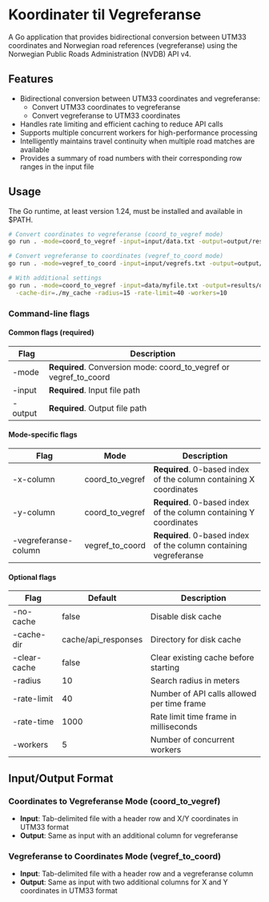 # Koordinater til Vegreferanse

A Go application that provides bidirectional conversion between UTM33 coordinates and Norwegian road references (vegreferanse) using the Norwegian Public Roads Administration (NVDB) API v4.

## Features

- Bidirectional conversion between UTM33 coordinates and vegreferanse:
  - Convert UTM33 coordinates to vegreferanse
  - Convert vegreferanse to UTM33 coordinates
- Handles rate limiting and efficient caching to reduce API calls
- Supports multiple concurrent workers for high-performance processing
- Intelligently maintains travel continuity when multiple road matches are available
- Provides a summary of road numbers with their corresponding row ranges in the input file

## Usage

The Go runtime, at least version 1.24, must be installed and available in $PATH.

```bash
# Convert coordinates to vegreferanse (coord_to_vegref mode)
go run . -mode=coord_to_vegref -input=input/data.txt -output=output/result.txt -x-column=2 -y-column=3

# Convert vegreferanse to coordinates (vegref_to_coord mode)
go run . -mode=vegref_to_coord -input=input/vegrefs.txt -output=output/coords.txt -vegreferanse-column=6

# With additional settings
go run . -mode=coord_to_vegref -input=data/myfile.txt -output=results/output.txt -x-column=2 -y-column=3 \
  -cache-dir=./my_cache -radius=15 -rate-limit=40 -workers=10
```

### Command-line flags

#### Common flags (required)
| Flag     | Description                                  |
|----------|----------------------------------------------|
| -mode    | **Required**. Conversion mode: coord_to_vegref or vegref_to_coord |
| -input   | **Required**. Input file path                |
| -output  | **Required**. Output file path               |

#### Mode-specific flags
| Flag                  | Mode           | Description                                  |
|-----------------------|----------------|----------------------------------------------|
| -x-column             | coord_to_vegref| **Required**. 0-based index of the column containing X coordinates |
| -y-column             | coord_to_vegref| **Required**. 0-based index of the column containing Y coordinates |
| -vegreferanse-column  | vegref_to_coord| **Required**. 0-based index of the column containing vegreferanse |

#### Optional flags
| Flag           | Default               | Description                                  |
|----------------|----------------------|----------------------------------------------|
| -no-cache      | false                | Disable disk cache                           |
| -cache-dir     | cache/api_responses  | Directory for disk cache                     |
| -clear-cache   | false                | Clear existing cache before starting         |
| -radius        | 10                   | Search radius in meters                      |
| -rate-limit    | 40                   | Number of API calls allowed per time frame   |
| -rate-time     | 1000                 | Rate limit time frame in milliseconds        |
| -workers       | 5                    | Number of concurrent workers                 |

## Input/Output Format

### Coordinates to Vegreferanse Mode (coord_to_vegref)
- **Input**: Tab-delimited file with a header row and X/Y coordinates in UTM33 format
- **Output**: Same as input with an additional column for vegreferanse

### Vegreferanse to Coordinates Mode (vegref_to_coord)
- **Input**: Tab-delimited file with a header row and a vegreferanse column
- **Output**: Same as input with two additional columns for X and Y coordinates in UTM33 format